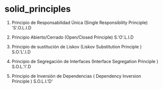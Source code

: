 # solid_principles

1. Principio de Responsabilidad Única (Single Responsibility Principle)
'S'.O.L.I.D

2. Principio Abierto/Cerrado (Open/Closed Principle)  S.'O'.L.I.D
 
3. Principio de sustitución de Liskov (Liskov Substitution Principle ) 
S.O.'L'.I.D

4. Principio de Segregación de Interfaces (Interface Segregation Principle )
S.O.L.'I'.D

5. Principio de Inversión de Dependencias ( Dependency Inversion Principle )
S.O.L.I.'D'
